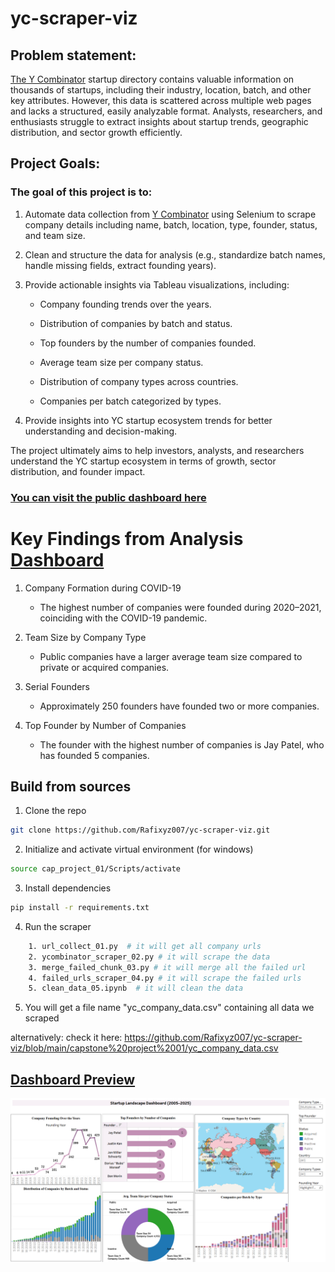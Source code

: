 # yc-scraper-viz

## Problem statement:

[The Y Combinator](https://www.ycombinator.com)
startup directory contains valuable information on thousands of startups, including their industry, location, batch, and other key attributes. However, this data is scattered across multiple web pages and lacks a structured, easily analyzable format. Analysts, researchers, and enthusiasts struggle to extract insights about startup trends, geographic distribution, and sector growth efficiently.

## Project Goals:

### The goal of this project is to:

1. Automate data collection from [Y Combinator](https://www.ycombinator.com/companies) using Selenium to scrape company details including name, batch, location, type, founder, status, and team size.

2. Clean and structure the data for analysis (e.g., standardize batch names, handle missing fields, extract founding years).

3. Provide actionable insights via Tableau visualizations, including:

    * Company founding trends over the years.

    * Distribution of companies by batch and status.

    * Top founders by the number of companies founded.

    * Average team size per company status.

    * Distribution of company types across countries.

    * Companies per batch categorized by types.

4. Provide insights into YC startup ecosystem trends for better understanding and decision-making.
   
The project ultimately aims to help investors, analysts, and researchers understand the YC startup ecosystem in terms of growth, sector distribution, and founder impact.

### [You can visit the public dashboard here]( https://public.tableau.com/app/profile/md.shakhawat.hossain7416/viz/StartupLandscapeDashboard20052025/StartupLandscapeDashboard20052025#1)

# Key Findings from Analysis [Dashboard](https://public.tableau.com/app/profile/md.shakhawat.hossain7416/viz/StartupLandscapeDashboard20052025/StartupLandscapeDashboard20052025#1)

1. Company Formation during COVID-19

      * The highest number of companies were founded during 2020–2021, coinciding with the COVID-19 pandemic.

2. Team Size by Company Type

      * Public companies have a larger average team size compared to private or acquired companies.

3. Serial Founders

     * Approximately 250 founders have founded two or more companies.

5. Top Founder by Number of Companies

      * The founder with the highest number of companies is Jay Patel, who has founded 5 companies.



## Build from sources
1. Clone the repo
```bash
git clone https://github.com/Rafixyz007/yc-scraper-viz.git
```
2. Initialize and activate virtual environment (for windows)
```bash
source cap_project_01/Scripts/activate
```
3. Install dependencies
```bash
pip install -r requirements.txt
```
4. Run the scraper
```bash
    1. url_collect_01.py  # it will get all company urls
    2. ycombinator_scraper_02.py # it will scrape the data
    3. merge_failed_chunk_03.py # it will merge all the failed url
    4. failed_urls_scraper_04.py # it will scrape the failed urls
    5. clean_data_05.ipynb  # it will clean the data
```
5. You will get a file name "yc_company_data.csv" containing all data we scraped

alternatively: check it here: https://github.com/Rafixyz007/yc-scraper-viz/blob/main/capstone%20project%2001/yc_company_data.csv



## [Dashboard Preview](https://public.tableau.com/app/profile/md.shakhawat.hossain7416/viz/StartupLandscapeDashboard20052025/StartupLandscapeDashboard20052025)

![Dashboard Preview](https://raw.githubusercontent.com/Rafixyz007/yc-scraper-viz/main/assets/dashboard.png)


    
